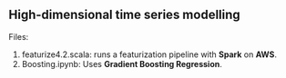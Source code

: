 ## High-dimensional time series modelling 

Files: 
1. featurize4.2.scala: runs a featurization pipeline with **Spark** on **AWS**.
2. Boosting.ipynb: Uses **Gradient Boosting Regression**.  

